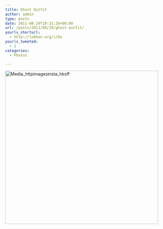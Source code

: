 ```yaml
---
title: Ghost Outfit
author: admin
type: posts
date: 2011-08-29T19:31:28+00:00
url: /posts/2011/08/29/ghost-outfit/
yourls_shorturl:
  - http://lobban.org/i/bo
yourls_tweeted:
  - 1
categories:
  - Photos

---
```

<div class='posterous_autopost'>
  <a href="http://instagr.am/p/Ln0Sx/"></p> 
  
  <div class='p_embed p_image_embed'>
    <a href="http://posterous.com/getfile/files.posterous.com/nonimage/EyrcksifaiAAyugtDDskHbIkIwttcpFDJoxqovexuDuoqqucFmgwrcGnuiED/media_httpimagesinsta_HksFF.jpg.scaled1000.jpg"><img alt="Media_httpimagesinsta_hksff" height="500" src="http://posterous.com/getfile/files.posterous.com/nonimage/EyrcksifaiAAyugtDDskHbIkIwttcpFDJoxqovexuDuoqqucFmgwrcGnuiED/media_httpimagesinsta_HksFF.jpg.scaled500.jpg" width="500" /></a>
  </div>
  
  <p>
    </a></div>